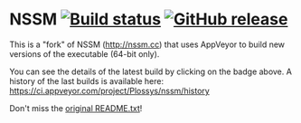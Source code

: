 # NSSM [![Build status](https://ci.appveyor.com/api/projects/status/otln18ho36fj15as/branch/master?svg=true)](https://ci.appveyor.com/project/Plossys/nssm/branch/master) [![GitHub release](https://img.shields.io/github/release/plossys/nssm.svg)]()

This is a "fork" of NSSM (http://nssm.cc) that uses AppVeyor to build new versions of the executable (64-bit only).

You can see the details of the latest build by clicking on the badge above. A history of the last builds is available here: https://ci.appveyor.com/project/Plossys/nssm/history

Don't miss the [original README.txt](./README.txt)!
